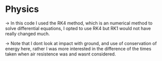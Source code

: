 # Physics
-> In this code I used the RK4 method, which is an numerical method to solve differential equations, I opted to use RK4 but RK1 would not have really changed much.

-> Note that I dont look at impact with ground, and use of conservation of energy here, rather I was more interested in the difference of the times taken when air resistence was and wasnt considered.
